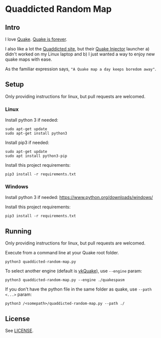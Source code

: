 # Quaddicted Random Map

## Intro

I love [Quake](https://en.wikipedia.org/wiki/Quake_(video_game)). [Quake is forever](https://www.quaddicted.com/_media/quake/quake_is_forever.jpg).

I also like a lot the [Quaddicted site](https://www.quaddicted.com/), but their [Quake Injector](https://www.quaddicted.com/tools/quake_injector) launcher a) didn't worked on my Linux laptop and b) I just wanted a way to enjoy new quake maps with ease.

As the familiar expression says, `"A Quake map a day keeps boredom away"`.

## Setup

Only providing instructions for linux, but pull requests are welcomed.

### Linux

Install python 3 if needed:
```
sudo apt-get update
sudo apt-get install python3
```

Install pip3 if needed:
```
sudo apt-get update
sudo apt install python3-pip
```

Install this project requirements:
```
pip3 install -r requirements.txt
```

### Windows

Install python 3 if needed: https://www.python.org/downloads/windows/

Install this project requirements:
```
pip3 install -r requirements.txt
```


## Running

Only providing instructions for linux, but pull requests are welcomed.

Execute from a command line at your Quake root folder.

```
python3 quaddicted-random-map.py
```

To select another engine (default is [vkQuake](https://github.com/Novum/vkQuake)), use `--engine` param:
```
python3 quaddicted-random-map.py --engine ./quakespasm
```

If you don't have the python file in the same folder as quake, use `--path <...>` param:
```
python3 /<somepath>/quaddicted-random-map.py --path ./
```


## License

See [LICENSE](LICENSE).
